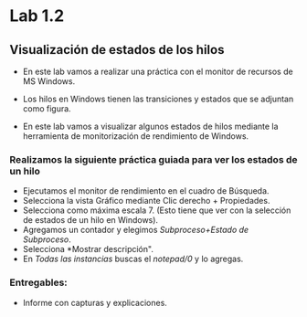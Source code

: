 # Lab 1.2
## Visualización de estados de los hilos
* En este lab vamos a realizar una práctica con el monitor de recursos de MS Windows.

* Los hilos en Windows tienen las transiciones y estados que se adjuntan como figura.

* En este lab vamos a visualizar algunos estados de hilos mediante la herramienta de monitorización de rendimiento de Windows.

### Realizamos la siguiente práctica guiada para ver los estados de un hilo

* Ejecutamos el monitor de rendimiento en el cuadro de Búsqueda.
* Selecciona la vista Gráfico mediante Clic derecho + Propiedades.
* Selecciona como máxima escala 7. (Esto tiene que ver con la selección de estados de un hilo en Windows).
* Agregamos un contador y elegimos *Subproceso+Estado de Subproceso*.
* Selecciona *Mostrar descripción". 
* En *Todas las instancias* buscas el *notepad/0* y lo agregas.

### Entregables:

* Informe con capturas y explicaciones.